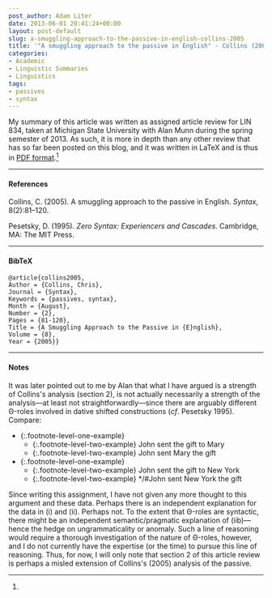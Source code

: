 ```yaml
---
post_author: Adam Liter
date: 2013-06-01 20:41:24+00:00
layout: post-default
slug: a-smuggling-approach-to-the-passive-in-english-collins-2005
title: '"A smuggling approach to the passive in English" - Collins (2005)'
categories:
- Academic
- Linguistic Summaries
- Linguistics
tags:
- passives
- syntax
---
```


My summary of this article was written as assigned article review for LIN 834, taken at Michigan State University with Alan Munn during the spring semester of 2013. As such, it is more in depth than any other review that has so far been posted on this blog, and it was written in LaTeX and is thus in [PDF format][CollinsArticleReview].[^1]

* * *

#### References

Collins, C. (2005). A smuggling approach to the passive in English. _Syntax_, 8(2):81–120.

Pesetsky, D. (1995). _Zero Syntax: Experiencers and Cascades_. Cambridge, MA: The MIT Press.

* * *

#### BibTeX

	@article{collins2005,
	Author = {Collins, Chris},
	Journal = {Syntax},
	Keywords = {passives, syntax},
	Month = {August},
	Number = {2},
	Pages = {81-120},
	Title = {A Smuggling Approach to the Passive in {E}nglish},
	Volume = {8},
	Year = {2005}}

* * *

#### Notes

[^1]:
It was later pointed out to me by Alan that what I have argued is a strength of Collins's analysis (section 2), is not actually necessarily a strength of the analysis&mdash;at least not straightforwardly&mdash;since there are arguably different Θ-roles involved in dative shifted constructions (_cf_. Pesetsky 1995). Compare:

* {:.footnote-level-one-example}
  * {:.footnote-level-two-example} John sent the gift to Mary
  * {:.footnote-level-two-example} John sent Mary the gift
* {:.footnote-level-one-example}
  * {:.footnote-level-two-example} John sent the gift to New York
  * {:.footnote-level-two-example} */#John sent New York the gift

Since writing this assignment, I have not given any more thought to this argument and these data. Perhaps there is an independent explanation for the data in (i) and (ii). Perhaps not. To the extent that Θ-roles are syntactic, there might be an independent semantic/pragmatic explanation of (iib)&mdash;hence the hedge on ungrammaticality or anomaly. Such a line of reasoning would require a thorough investigation of the nature of Θ-roles, however, and I do not currently have the expertise (or the time) to pursue this line of reasoning. Thus, for now, I will only note that section 2 of this article review is perhaps a misled extension of Collins's (2005) analysis of the passive.

[CollinsArticleReview]: http://adamliter.org/content/article-reviews/collins2005-review-adamliter